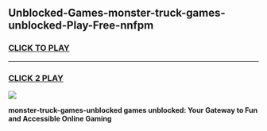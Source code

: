 
## Unblocked-Games-monster-truck-games-unblocked-Play-Free-nnfpm
<h3>
<a href="https://premium76.site?title=monster-truck-games-unblocked&ref=21A">CLICK TO PLAY</a></h3>
<hr>

<h3>
<a href="https://premium76.site?title=monster-truck-games-unblocked&ref=21A">CLICK 2 PLAY</a>
  
</h3>

<a href="https://premium76.site?title=monster-truck-games-unblocked&ref=21A"><img src="https://clearcache.store/games.png"></a>


**monster-truck-games-unblocked games unblocked: Your Gateway to Fun and Accessible Online Gaming**
